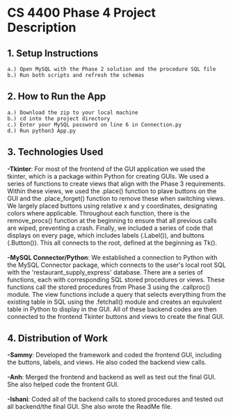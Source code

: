 
# CS 4400 Phase 4 Project Description 

## 1. Setup Instructions
    a.) Open MySQL with the Phase 2 solution and the procedure SQL file
    b.) Run both scripts and refresh the schemas
## 2. How to Run the App
	a.) Download the zip to your local machine
	b.) cd into the project directory
    c.) Enter your MySQL password on line 6 in Connection.py
    d.) Run python3 App.py
## 3. Technologies Used 
**-Tkinter**: For most of the frontend of the GUI application we used the tkinter, which is a package within Python for creating GUIs. We used a series of functions to        create views that align with the Phase 3 requirements. Within these views, we used the .place() function to plave buttons on the GUI and the .place_forget()              function to remove these when switching views. We largely placed buttons using relative x and y coordinates, designating colors where applicable. Throughout each function,        there is the remove_procs() function at the beginning to ensure that all previous calls are wiped, preventing a crash. Finally, we included a series of code that        displays on every page, which includes labels (.Label()), and buttons (.Button()). This all connects to the root, defined at the beginning as Tk(). <br /> <br />
**-MySQL Connector/Python**: We established a connection to Python with the MySQL Connector package, which connects to the user's local root SQL with the 'restaurant_supply_express' database. There are a series of functions, each with corresponding SQL stored procedures or views. These functions call the stored procedures from Phase 3 using the .callproc() module. The view functions include a query that selects everything from the existing table in SQL using the .fetchall() module and creates an equivalent table in Python to display in the GUI. All of these backend codes are then connected to the frontend Tkinter buttons and views to create the final GUI.                  
## 4. Distribution of Work
**-Sammy**: Developed the framework and coded the frontend GUI, including the buttons, labels, and views. He also coded the backend view calls. <br /> <br />
**-Anh**: Merged the frontend and backend as well as test out the final GUI. She also helped code the frontent GUI. <br /> <br />
**-Ishani**: Coded all of the backend calls to stored procedures and tested out all backend/the final GUI. She also wrote the ReadMe file. <br />
